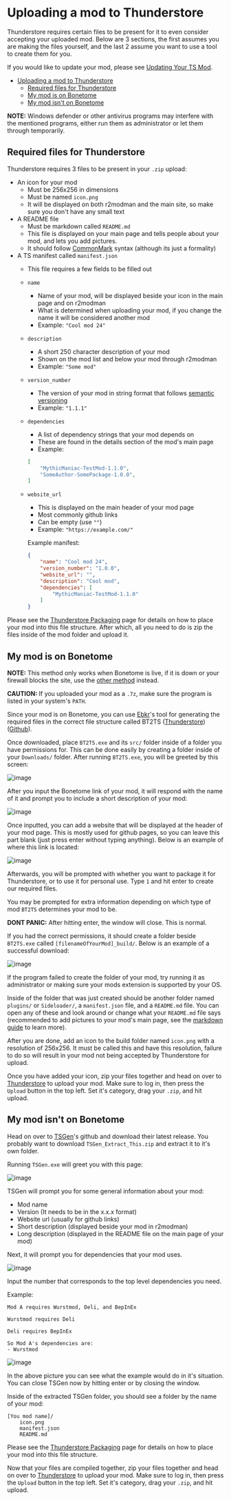 # Uploading a mod to Thunderstore

Thunderstore requires certain files to be present for it to even consider accepting your uploaded mod. Below are 3 sections, the first assumes you are making the files yourself, and the last 2 assume you want to use a tool to create them for you.

If you would like to update your mod, please see [Updating Your TS Mod](Updating-Your-TS-Mod.md).

- [Uploading a mod to Thunderstore](#uploading-a-mod-to-thunderstore)
  - [Required files for Thunderstore](#required-files-for-thunderstore)
  - [My mod is on Bonetome](#my-mod-is-on-bonetome)
  - [My mod isn't on Bonetome](#my-mod-isnt-on-bonetome)

**NOTE:** Windows defender or other antivirus programs may interfere with the mentioned programs, either run them as administrator or let them through temporarily.

## Required files for Thunderstore

Thunderstore requires 3 files to be present in your `.zip` upload:

- An icon for your mod
  - Must be 256x256 in dimensions
  - Must be named `icon.png`
  - It will be displayed on both r2modman and the main site, so make sure you don't have any small text
- A README file
  - Must be markdown called `README.md`
  - This file is displayed on your main page and tells people about your mod, and lets you add pictures.
  - It should follow [CommonMark](https://commonmark.org) syntax (although its just a formality)
- A TS manifest called `manifest.json`
  - This file requires a few fields to be filled out
  - `name`
    - Name of your mod, will be displayed beside your icon in the main page and on r2modman
    - What is determined when uploading your mod, if you change the name it will be considered another mod
    - Example: `"Cool mod 24"`
  - `description`
    - A short 250 character description of your mod
    - Shown on the mod list and below your mod through r2modman
    - Example: `"Some mod"`
  - `version_number`
    - The version of your mod in string format that follows [semantic versioning](https://semver.org)
    - Example: `"1.1.1"`
  - `dependencies`
    - A list of dependency strings that your mod depends on
    - These are found in the details section of the mod's main page
    - Example:

    ```json
    [
        "MythicManiac-TestMod-1.1.0",
        "SomeAuthor-SomePackage-1.0.0",
    ]
    ```
  
  - `website_url`
    - This is displayed on the main header of your mod page
    - Most commonly github links
    - Can be empty (use `""`)
    - Example: `"https://example.com/"`
  
    Example manifest:

    ```json
    {
        "name": "Cool mod 24",
        "version_number": "1.0.0",
        "website_url": "",
        "description": "Cool mod",
        "dependencies": [
            "MythicManiac-TestMod-1.1.0"
        ]
    }
    ```

Please see the [Thunderstore Packaging](Thunderstore-Packaging.md) page for details on how to place your mod into this file structure. After which, all you need to do is zip the files inside of the mod folder and upload it.

## My mod is on Bonetome

**NOTE:** This method only works when Bonetome is live, if it is down or your firewall blocks the site, use the [other method](#my-mod-isnt-on-bonetome) instead.

**CAUTION:** If you uploaded your mod as a `.7z`, make sure the program is listed in your system's `PATH`.

Since your mod is on Bonetome, you can use [Ebkr](https://github.com/ebkr)'s tool for generating the required files in the correct file structure called BT2TS ([Thunderstore](https://h3vr.thunderstore.io/package/ebkr/BT2TS/)) ([Github](https://github.com/ebkr/H3VR.BT2TS)).

Once downloaded, place `BT2TS.exe` and its `src/` folder inside of a folder you have permissions for. This can be done easily by creating a folder inside of your `Downloads/` folder. After running `BT2TS.exe`, you will be greeted by this screen:

![image](Images/Uploading-A-Mod-To-Thunderstore-Greeting.png)

After you input the Bonetome link of your mod, it will respond with the name of it and prompt you to include a short description of your mod:

![image](Images/Uploading-A-Mod-To-Thunderstore-Name.png)

Once inputted, you can add a website that will be displayed at the header of your mod page. This is mostly used for github pages, so you can leave this part blank (just press enter without typing anything). Below is an example of where this link is located:

![image](Images/Uploading-A-Mod-To-Thunderstore-Website.png)

Afterwards, you will be prompted with whether you want to package it for Thunderstore, or to use it for personal use. Type `1` and hit enter to create our required files.

You may be prompted for extra information depending on which type of mod `BT2TS` determines your mod to be.

**DONT PANIC:** After hitting enter, the window will close. This is normal.

If you had the correct permissions, it should create a folder beside `BT2TS.exe` called `[filenameOfYourMod]_build/`. Below is an example of a successful download:

![image](Images/Uploading-A-Mod-To-Thunderstore-Build.png)

If the program failed to create the folder of your mod, try running it as administrator or making sure your mods extension is supported by your OS.

Inside of the folder that was just created should be another folder named `plugins/` or `Sideloader/`, a `manifest.json` file, and a `README.md` file. You can open any of these and look around or change what your `README.md` file says (recommended to add pictures to your mod's main page, see the [markdown guide](https://www.markdownguide.org/basic-syntax/#images) to learn more).

After you are done, add an icon to the build folder named `icon.png` with a resolution of 256x256. It must be called this and have this resolution, failure to do so will result in your mod not being accepted by Thunderstore for upload.

Once you have added your icon, zip your files together and head on over to [Thunderstore](https://h3vr.thunderstore.io) to upload your mod. Make sure to log in, then press the `Upload` button in the top left. Set it's category, drag your `.zip`, and hit upload.

## My mod isn't on Bonetome

Head on over to [TSGen](https://github.com/nayr31/TSGen)'s github and download their latest release. You probably want to download `TSGen_Extract_This.zip` and extract it to it's own folder.

Running `TSGen.exe` will greet you with this page:

![image](Images/Uploading-A-Mod-To-Thunderstore-Run-TSGen.png)

TSGen will prompt you for some general information about your mod:

- Mod name
- Version (It needs to be in the x.x.x format)
- Website url (usually for github links)
- Short description (displayed beside your mod in r2modman)
- Long description (displayed in the README file on the main page of your mod)

Next, it will prompt you for dependencies that your mod uses.

![image](Images/Uploading-A-Mod-To-Thunderstore-TSGen-Dependencies.png)

Input the number that corresponds to the top level dependencies you need.

Example:

```text
Mod A requires Wurstmod, Deli, and BepInEx

Wurstmod requires Deli

Deli requires BepInEx

So Mod A's dependencies are:
- Wurstmod
```

![image](Images/Uploading-A-Mod-To-Thunderstore-TSGen-Finish.png)

In the above picture you can see what the example would do in it's situation. You can close TSGen now by hitting enter or by closing the window.

Inside of the extracted TSGen folder, you should see a folder by the name of your mod:

```text
[You mod name]/
    icon.png
    manifest.json
    README.md
```

Please see the [Thunderstore Packaging](Thunderstore-Packaging.md) page for details on how to place your mod into this file structure.

Now that your files are compiled together, zip your files together and head on over to [Thunderstore](https://h3vr.thunderstore.io) to upload your mod. Make sure to log in, then press the `Upload` button in the top left. Set it's category, drag your `.zip`, and hit upload.
